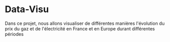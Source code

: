 # Data-Visu
Dans ce projet, nous allons visualiser de différentes manières l'évolution du prix du gaz et de l'électricité en France et en Europe durant différentes périodes
